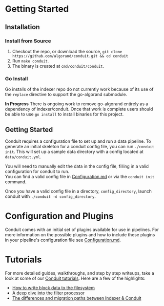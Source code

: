 # Getting Started


## Installation

### Install from Source

1. Checkout the repo, or download the source, `git clone https://github.com/algorand/conduit.git && cd conduit`
2. Run `make conduit`.
3. The binary is created at `cmd/conduit/conduit`.

### Go Install

Go installs of the indexer repo do not currently work because of its use of the `replace` directive to support the 
go-algorand submodule. 

**In Progress**
There is ongoing work to remove go-algorand entirely as a dependency of indexer/conduit. Once
that work is complete users should be able to use `go install` to install binaries for this project.

## Getting Started

Conduit requires a configuration file to set up and run a data pipeline. To generate an initial skeleton for a conduit
config file, you can run `./conduit init`. This will set up a sample data directory with a config located at
`data/conduit.yml`.

You will need to manually edit the data in the config file, filling in a valid configuration for conduit to run.  
You can find a valid config file in [Configuration.md](Configuration.md) or via the `conduit init` command.

Once you have a valid config file in a directory, `config_directory`, launch conduit with `./conduit -d config_directory`.


# Configuration and Plugins
Conduit comes with an initial set of plugins available for use in pipelines. For more information on the possible
plugins and how to include these plugins in your pipeline's configuration file see [Configuration.md](Configuration.md).

# Tutorials
For more detailed guides, walkthroughs, and step by step writeups, take a look at some of our
[Conduit tutorials](./tutorials). Here are a few of the highlights:

* [How to write block data to the filesystem](./tutorials/WritingBlocksToFile.md)
* [A deep dive into the filter processor](./tutorials/FilterDeepDive.md)
* [The differences and migration paths between Indexer & Conduit](./tutorials/IndexerMigration.md)
